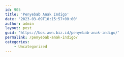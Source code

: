 ```yaml
---
id: 905
title: 'Penyebab Anak Indigo'
date: '2023-03-09T10:15:57+00:00'
author: admin
layout: post
guid: 'https://bos.awn.biz.id/penyebab-anak-indigo/'
permalink: /penyebab-anak-indigo/
categories:
    - Uncategorized
---
```


